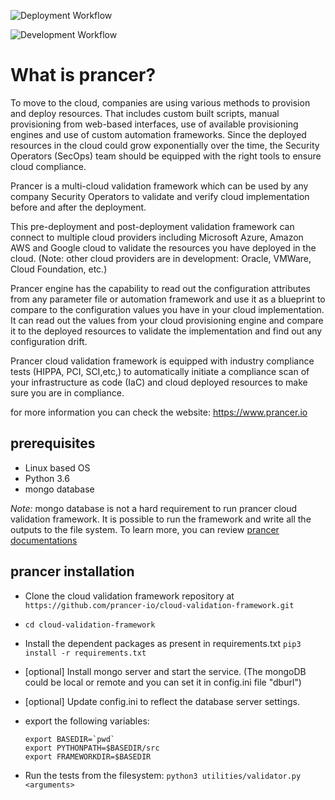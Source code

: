 ![Deployment Workflow](https://github.com/actions/cloud-validation-framework/workflows/.github/workflows/deploy.yaml/badge.svg)

![Development Workflow](https://github.com/actions/cloud-validation-framework/workflows/.github/workflows/test_development.yaml/badge.svg)


# What is prancer?

To move to the cloud, companies are using various methods to provision and deploy resources. That includes custom built scripts, manual provisioning from web-based interfaces, use of available provisioning engines and use of custom automation frameworks. Since the deployed resources in the cloud could grow exponentially over the time, the Security Operators (SecOps) team should be equipped with the right tools to ensure cloud compliance.

Prancer is a multi-cloud validation framework which can be used by any company Security Operators to validate and verify cloud implementation before and after the deployment.

This pre-deployment and post-deployment validation framework can connect to multiple cloud providers including Microsoft Azure, Amazon AWS and Google cloud to validate the resources you have deployed in the cloud. (Note: other cloud providers are in development: Oracle, VMWare, Cloud Foundation, etc.)

Prancer engine has the capability to read out the configuration attributes from any parameter file or automation framework and use it as a blueprint to compare to the configuration values you have in your cloud implementation. It can read out the values from your cloud provisioning engine and compare it to the deployed resources to validate the implementation and find out any configuration drift.

Prancer cloud validation framework is equipped with industry compliance tests (HIPPA, PCI, SCI,etc,) to automatically initiate a compliance scan of your infrastructure as code (IaC) and cloud deployed resources to make sure you are in compliance.

for more information you can check the website: https://www.prancer.io

## prerequisites
- Linux based OS
- Python 3.6
- mongo database 


*Note:* mongo database is not a hard requirement to run prancer cloud validation framework. It is possible to run the framework and write all the outputs to the file system. To learn more, you can review [prancer documentations](https://docs.prancer.io/configuration/basics/#database-configuration)

## prancer installation
- Clone the cloud validation framework repository at `https://github.com/prancer-io/cloud-validation-framework.git`
- `cd cloud-validation-framework`
- Install the dependent packages as present in requirements.txt `pip3 install -r requirements.txt`
- [optional] Install mongo server and start the service. (The mongoDB could be local or remote and you can set it in config.ini file "dburl")
- [optional] Update config.ini to reflect the database server settings.
- export the following variables:

  ```
  export BASEDIR=`pwd`
  export PYTHONPATH=$BASEDIR/src
  export FRAMEWORKDIR=$BASEDIR
  ```
  
- Run the tests from the filesystem: `python3 utilities/validator.py <arguments>`
